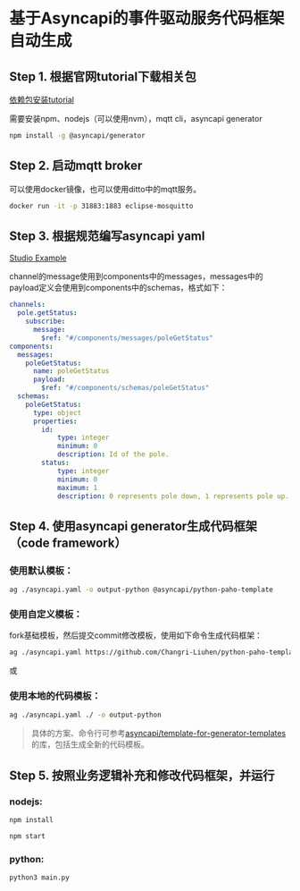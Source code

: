 # 基于Asyncapi的事件驱动服务代码框架自动生成

## Step 1. 根据官网tutorial下载相关包

[依赖包安装tutorial](https://www.asyncapi.com/docs/tutorials/generate-code)

需要安装npm、nodejs（可以使用nvm），mqtt cli，asyncapi generator

```sh
npm install -g @asyncapi/generator
```

## Step 2. 启动mqtt broker

可以使用docker镜像，也可以使用ditto中的mqtt服务。
```sh
docker run -it -p 31883:1883 eclipse-mosquitto
```

## Step 3. 根据规范编写asyncapi yaml

[Studio Example](https://studio.asyncapi.com/)

channel的message使用到components中的messages，messages中的payload定义会使用到components中的schemas，格式如下：

```yaml
channels:
  pole.getStatus:
    subscribe:
      message: 
        $ref: "#/components/messages/poleGetStatus"
components:
  messages:
    poleGetStatus:
      name: poleGetStatus
      payload:
        $ref: "#/components/schemas/poleGetStatus"
  schemas:
    poleGetStatus:
      type: object
      properties:
        id:
            type: integer
            minimum: 0
            description: Id of the pole.
        status:
            type: integer
            minimum: 0
            maximum: 1
            description: 0 represents pole down, 1 represents pole up.     
```

## Step 4. 使用asyncapi generator生成代码框架（code framework）
### 使用默认模板：
```sh
ag ./asyncapi.yaml -o output-python @asyncapi/python-paho-template
```

### 使用自定义模板：
fork基础模板，然后提交commit修改模板，使用如下命令生成代码框架：
```sh
ag ./asyncapi.yaml https://github.com/Changri-Liuhen/python-paho-template -o output-python
```
或

### 使用本地的代码模板：
```sh
ag ./asyncapi.yaml ./ -o output-python
```

> 具体的方案、命令行可参考[asyncapi/template-for-generator-templates](https://github.com/asyncapi/template-for-generator-templates)的库，包括生成全新的代码模板。


## Step 5. 按照业务逻辑补充和修改代码框架，并运行
### nodejs:
```sh
npm install

npm start
```
### python:
```sh
python3 main.py
```